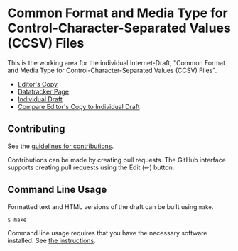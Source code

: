 # Common Format and Media Type for Control-Character-Separated Values (CCSV) Files

This is the working area for the individual Internet-Draft, "Common Format and Media Type for Control-Character-Separated Values (CCSV) Files".

* [Editor's Copy](https://oldgrognard.github.io/ccsv-id/#go.draft-rankin-ccsv.html)
* [Datatracker Page](https://datatracker.ietf.org/doc/draft-rankin-ccsv)
* [Individual Draft](https://datatracker.ietf.org/doc/html/draft-rankin-ccsv)
* [Compare Editor's Copy to Individual Draft](https://oldgrognard.github.io/ccsv-id/#go.draft-rankin-ccsv.diff)


## Contributing

See the
[guidelines for contributions](https://github.com/oldgrognard/ccsv-id/blob/main/CONTRIBUTING.md).

Contributions can be made by creating pull requests.
The GitHub interface supports creating pull requests using the Edit (✏) button.


## Command Line Usage

Formatted text and HTML versions of the draft can be built using `make`.

```sh
$ make
```

Command line usage requires that you have the necessary software installed.  See
[the instructions](https://github.com/martinthomson/i-d-template/blob/main/doc/SETUP.md).

